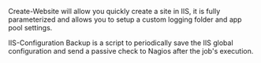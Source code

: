 Create-Website will allow you quickly create a site in IIS, it is fully parameterized and allows you to setup a custom logging folder and app pool settings.

IIS-Configuration Backup is a script to periodically save the IIS global configuration and send a passive check to Nagios after the job's execution.

